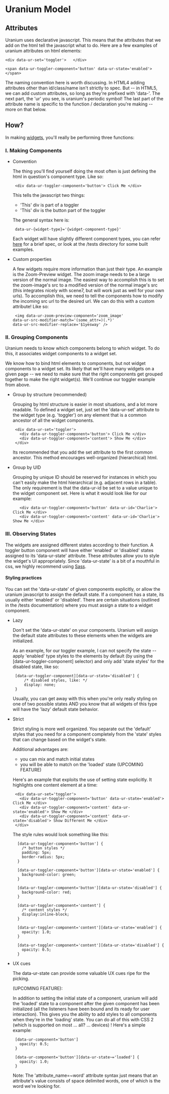 # Uranium Model #

## Attributes ##

Uranium uses declarative javascript. This means that the attributes that we add on the html tell the javascript what to do. Here are a few examples of uranium attributes on html elements:

    <div data-ur-set='toggler'>   </div>

    <span data-ur-toggler-component='button' data-ur-state='enabled'>   </span>

The naming convention here is worth discussing. In HTML4 adding attributes other than id/class/name isn't strictly to spec. But -- in HTML5, we can add custom attributes, so long as they're prefixed with 'data-'. The next part, the 'ur' you see, is uranium's periodic symbol! The last part of the attribute name is specific to the function / declaration you're making -- more on that below.

## How? ##

In making [widgets](uranium/blob/master/doc/widgets.md), you'll really be performing three functions:

### I. Making Components ###

-  Convention

   The thing you'll find yourself doing the most often is just defining the html in question's component type. Like so:

        <div data-ur-toggler-component='button'> Click Me </div>

   This tells the javascript two things:
      +  'This' div is part of a toggler
      +  'This' div is the button part of the toggler

   The general syntax here is:

        data-ur-{widget-type}='{widget-component-type}'

   Each widget will have slightly different component types, you can refer [here](widgets.md) for a brief spec, or look at the /tests directory for some built examples.

-  Custom properties
   
   A few widgets require more information than just their type. An example is the Zoom-Preview widget. The zoom image needs to be a large version of the normal image. The easiest way to accomplish this is to set the zoom-image's src to a modified version of the normal image's src (this integrates nicely with scene7, but will work just as well for your own urls). To accomplish this, we need to tell the components how to modify the incoming src url to the desired url. We can do this with a custom attribute! Like so:

   <code> &lt;img data-ur-zoom-preview-component='zoom_image' 
   data-ur-src-modifier-match='(some_attr=)(.*)' data-ur-src-modifier-replace='$1yesway' /&gt; </code>

### II. Grouping Components ###

Uranium needs to know which components belong to which widget. To do this, it associates widget components to a widget set. 

We know how to bind html elements to components, but not widget components to a widget set. Its likely that we'll have many widgets on a given page -- we need to make sure that the right components get grouped together to make the right widget(s). We'll continue our toggler example from above.

-  Group by structure (recommended)

   Grouping by html structure is easier in most situations, and a lot more readable. To defined a widget set, just set the 'data-ur-set' attribute to the widget type (e.g. 'toggler') on any element that is a common ancestor of all the widget components.

        <div data-ur-set='toggler'>
          <div data-ur-toggler-component='button'> Click Me </div>
          <div data-ur-toggler-component='content'> Show Me </div>
        </div>

   Its recommended that you add the set attribute to the first common ancestor. This method encourages well-organized (hierarchical) html.

-  Group by UID

   Grouping by unique ID should be reserved for instances in which you can't easily make the html hierarchical (e.g. adjacent rows in a table). The only requirement is that the data-ur-id be set to a value unique to the widget component set. Here is what it would look like for our example:

          <div data-ur-toggler-component='button' data-ur-id='Charlie'> Click Me </div>
          <div data-ur-toggler-component='content' data-ur-id='Charlie'> Show Me </div>


### III. Observing States ###

The widgets are assigned different states according to their function. A toggler button component will have either 'enabled' or 'disabled' states assigned to its 'data-ur-state' attribute. These attributes allow you to style the widget's UI appropriately. Since 'data-ur-state' is a bit of a mouthful in css, we highly recommend using [Sass](http://sass-lang.com/).

#### Styling practices ####
   
You can set the 'data-ur-state' of given components explicitly, or allow the uranium javascript to assign the default state. If a component has a state, its usually either 'enabled' or 'disabled'. There are certain situations (outlined in the /tests documentation) where you must assign a state to a widget component.

-  
   Lazy

   Don't set the 'data-ur-state' on your components. Uranium will assign the default state attributes to these elements when the widgets are initialized. 
      
   As an example, for our toggler example, I can not specify the state -- apply 'enabled' type styles to the elements by default (by using the [data-ur-toggler-component] selector) and only add 'state styles' for the disabled state, like so:
     
       [data-ur-toggler-component][data-ur-state='disabled'] {
           /* disabled styles, like: */
           display: none;
       }
      
   Usually, you can get away with this when you're only really styling on one of two possible states AND you know that all widgets of this type will have the 'lazy' default state behavior. 

-  
   Strict
      
   Strict styling is more well organized. You separate out the 'default' styles that you need for a component completely from the 'state' styles that can change based on the widget's state. 

   Additional advantages are: 
   -  you can mix and match initial states
   -  you will be able to match on the 'loaded' state (UPCOMING FEATURE)

   Here's an example that exploits the use of setting state explicitly. It highlights one content element at a time:

       <div data-ur-set='toggler'>
         <div data-ur-toggler-component='button' data-ur-state='enabled'> Click Me </div>
         <div data-ur-toggler-component='content' data-ur-state='enabled'> Show Me </div>
         <div data-ur-toggler-component='content' data-ur-state='disabled'> Show Different Me </div>
       </div>
          
    The style rules would look something like this:
     
        [data-ur-toggler-component='button'] {
          /* button styles */
          padding: 5px;
          border-radius: 5px;
        }
           
        [data-ur-toggler-component='button'][data-ur-state='enabled'] {
          background-color: green;
        }        
        
        [data-ur-toggler-component='button'][data-ur-state='disabled'] {
          background-color: red;
        }        
           
        [data-ur-toggler-component='content'] {
          /* content styles */
          display:inline-block;
        }
           
        [data-ur-toggler-component='content'][data-ur-state='enabled'] {
          opacity: 1.0;
        }        
           
        [data-ur-toggler-component='content'][data-ur-state='disabled'] {
          opacity: 0.5;
        }        

-  
   UX cues

   The data-ur-state can provide some valuable UX cues ripe for the picking. 

   (UPCOMING FEATURE):

   In addition to setting the initial state of a component, uranium will add the 'loaded' state to a component after the given component has been initialized (all the listeners have been bound and its ready for user interaction). This gives you the ability to add styles to all components when they're in the 'loading' state. You can do all of this with CSS 2 (which is supported on most ... all? ... devices) ! Here's a simple example:

       [data-ur-component='button']
         opacity: 0.5;
       }

       [data-ur-component='button'][data-ur-state~='loaded'] {
         opacity: 1.0;              
       }
        
   Note: The 'attribute_name=~word' attribute syntax just means that an attribute's value consists of space delimited words, one of which is the word we're looking for.